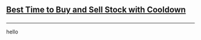 <h2><a href="https://leetcode.com/problems/best-time-to-buy-and-sell-stock-with-cooldown/submissions/864325809/">Best Time to Buy and Sell Stock with Cooldown</a></h2><h3></h3><hr>hello